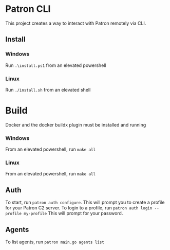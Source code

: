 # Patron CLI

This project creates a way to interact with Patron remotely via CLI.

## Install

### Windows
Run `.\install.ps1` from an elevated powershell

### Linux
Run `./install.sh` from an elevated shell

# Build
Docker and the docker buildx plugin must be installed and running 

### Windows
From an elevated powershell, run `make all`

### Linux
From an elevated powershell, run `make all`

## Auth
To start, run `patron auth configure`. This will prompt you to create a profile for your Patron C2 server.
To login to a profile, run `patron auth login --profile my-profile` This will prompt for your password.

## Agents
To list agents, run `patron main.go agents list`
